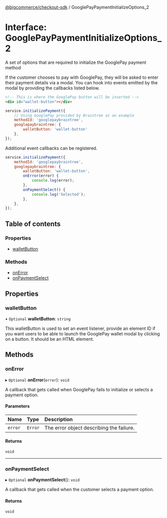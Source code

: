 [@bigcommerce/checkout-sdk](../README.md) / GooglePayPaymentInitializeOptions_2

# Interface: GooglePayPaymentInitializeOptions\_2

A set of options that are required to initialize the GooglePay payment method

If the customer chooses to pay with GooglePay, they will be asked to
enter their payment details via a modal. You can hook into events emitted by
the modal by providing the callbacks listed below.

```html
<!-- This is where the GooglePay button will be inserted -->
<div id="wallet-button"></div>
```

```js
service.initializePayment({
    // Using GooglePay provided by Braintree as an example
    methodId: 'googlepaybraintree',
    googlepaybraintree: {
        walletButton: 'wallet-button'
    },
});
```

Additional event callbacks can be registered.

```js
service.initializePayment({
    methodId: 'googlepaybraintree',
    googlepaybraintree: {
        walletButton: 'wallet-button',
        onError(error) {
            console.log(error);
        },
        onPaymentSelect() {
            console.log('Selected');
        },
    },
});
```

## Table of contents

### Properties

- [walletButton](GooglePayPaymentInitializeOptions_2.md#walletbutton)

### Methods

- [onError](GooglePayPaymentInitializeOptions_2.md#onerror)
- [onPaymentSelect](GooglePayPaymentInitializeOptions_2.md#onpaymentselect)

## Properties

### walletButton

• `Optional` **walletButton**: `string`

This walletButton is used to set an event listener, provide an element ID if you want
users to be able to launch the GooglePay wallet modal by clicking on a button.
It should be an HTML element.

## Methods

### onError

▸ `Optional` **onError**(`error`): `void`

A callback that gets called when GooglePay fails to initialize or
selects a payment option.

#### Parameters

| Name | Type | Description |
| :------ | :------ | :------ |
| `error` | `Error` | The error object describing the failure. |

#### Returns

`void`

___

### onPaymentSelect

▸ `Optional` **onPaymentSelect**(): `void`

A callback that gets called when the customer selects a payment option.

#### Returns

`void`

